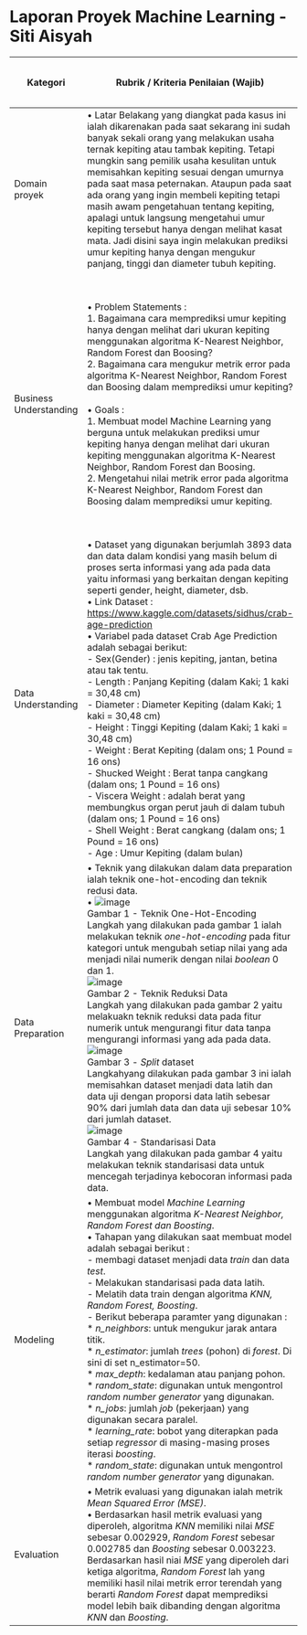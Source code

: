 # Laporan Proyek Machine Learning - Siti Aisyah


| **Kategori** | Rubrik / Kriteria Penilaian (Wajib)  | Rubrik / Kriteria Penilaian (Tambahan)  |   
|---|---|---|
|Domain proyek | • Latar Belakang yang diangkat pada kasus ini ialah dikarenakan pada saat sekarang ini sudah banyak sekali orang yang melakukan usaha ternak kepiting atau tambak kepiting. Tetapi mungkin sang pemilik usaha kesulitan untuk memisahkan kepiting sesuai dengan umurnya pada saat masa peternakan. Ataupun pada saat ada orang yang ingin membeli kepiting tetapi masih awam pengetahuan tentang kepiting, apalagi untuk langsung mengetahui umur kepiting tersebut hanya dengan melihat kasat mata. Jadi disini saya ingin melakukan prediksi umur kepiting hanya dengan mengukur panjang, tinggi dan diameter tubuh kepiting.  | • Masalah ini harus diselesaikan karena dapat mengurangi faktor penipuan pada saat melakukan jual beli kepiting.
| Business Understanding  | • Problem Statements : <br/> 1. Bagaimana cara memprediksi umur kepiting hanya dengan melihat dari ukuran kepiting menggunakan algoritma K-Nearest Neighbor, Random Forest dan Boosing? <br/> 2. Bagaimana cara mengukur metrik error pada algoritma K-Nearest Neighbor, Random Forest dan Boosing dalam memprediksi umur kepiting? <br/> <br/> • Goals : <br/> 1. Membuat model Machine Learning yang berguna untuk melakukan prediksi umur kepiting hanya dengan melihat dari ukuran kepiting menggunakan algoritma K-Nearest Neighbor, Random Forest dan Boosing. <br/> 2. Mengetahui nilai metrik error pada algoritma K-Nearest Neighbor, Random Forest dan Boosing dalam memprediksi umur kepiting. | • Solution Statements : <br/> Solusi yang digunakan untuk memprediksi umur kepiting disini yaitu membuat model machine learning dengan menerapkan perhitungan algoritma K-Nearest Neighbor, Random Forest dan Boosting pada model.  |  
| Data Understanding | • Dataset yang digunakan berjumlah 3893 data dan data dalam kondisi yang masih belum di proses serta informasi yang ada pada data yaitu informasi yang berkaitan dengan kepiting seperti gender, height, diameter, dsb. <br/> • Link Dataset : https://www.kaggle.com/datasets/sidhus/crab-age-prediction <br/> • Variabel pada dataset Crab Age Prediction adalah sebagai berikut: <br/> - Sex(Gender) : jenis kepiting, jantan, betina atau tak tentu. <br/> - Length : Panjang Kepiting (dalam Kaki; 1 kaki = 30,48 cm) <br/> - Diameter : Diameter Kepiting (dalam Kaki; 1 kaki = 30,48 cm) <br/> - Height : Tinggi Kepiting (dalam Kaki; 1 kaki = 30,48 cm) <br/> - Weight : Berat Kepiting (dalam ons; 1 Pound = 16 ons) <br/> - Shucked Weight : Berat tanpa cangkang (dalam ons; 1 Pound = 16 ons) <br/> - Viscera Weight : adalah berat yang membungkus organ perut jauh di dalam tubuh (dalam ons; 1 Pound = 16 ons) <br/> - Shell Weight : Berat cangkang (dalam ons; 1 Pound = 16 ons) <br/> - Age : Umur Kepiting (dalam bulan) |   |  
| Data Preparation | • Teknik yang dilakukan dalam data preparation ialah teknik one-hot-encoding dan teknik redusi data. <br/> • ![image](https://user-images.githubusercontent.com/80618997/209554712-ea7ff351-fe17-41bf-a41f-3b5e68057e33.png) <br/> Gambar 1 - Teknik One-Hot-Encoding <br/> Langkah yang dilakukan pada gambar 1 ialah melakukan teknik *one-hot-encoding* pada fitur kategori untuk mengubah setiap nilai yang ada menjadi nilai numerik dengan nilai *boolean* 0 dan 1. <br/> ![image](https://user-images.githubusercontent.com/80618997/209555167-9c7c0394-c14d-4852-992a-7ba6dce4a06d.png) <br/> Gambar 2 - Teknik Reduksi Data <br/> Langkah yang dilakukan pada gambar 2 yaitu melakuakn teknik reduksi data pada fitur numerik untuk mengurangi fitur data tanpa mengurangi informasi yang ada pada data. <br/> ![image](https://user-images.githubusercontent.com/80618997/209555487-47be7909-368f-4a27-a0cb-40618bb860f4.png) <br/> Gambar 3 - *Split* dataset <br/> Langkahyang dilakukan pada gambar 3 ini ialah memisahkan dataset menjadi data latih dan data uji dengan proporsi data latih sebesar 90% dari jumlah data dan data uji sebesar 10% dari jumlah dataset. <br/> ![image](https://user-images.githubusercontent.com/80618997/209555689-8edc5bf9-b709-4b6c-afcd-8ef8a69349a0.png) <br/> Gambar 4 - Standarisasi Data <br/> Langkah yang dilakukan pada gambar 4 yaitu melakukan teknik standarisasi data untuk mencegah terjadinya kebocoran informasi pada data. | • Data masih harus dilakukan data preparation karena data harus diubah kedalam nilai numerik yang dapat diterima dan diolah oleh model atau mesin.  |     
| Modeling | • Membuat model *Machine Learning* menggunakan algoritma *K-Nearest Neighbor, Random Forest dan Boosting*. <br/> • Tahapan yang dilakukan saat membuat model adalah sebagai berikut : <br/> - membagi dataset menjadi data *train* dan data *test*. <br/> - Melakukan standarisasi pada data latih. <br/> - Melatih data train dengan algoritma *KNN, Random Forest, Boosting*. <br/> - Berikut beberapa paramter yang digunakan : <br/> * *n_neighbors*: untuk mengukur jarak antara titik. <br/> * *n_estimator*:  jumlah *trees* (pohon) di *forest*. Di sini di set n_estimator=50. <br/> * *max_depth*: kedalaman atau panjang pohon. <br/> * *random_state*: digunakan untuk mengontrol *random number generator* yang digunakan. <br/> * *n_jobs*: jumlah *job* (pekerjaan) yang digunakan secara paralel. <br/> * *learning_rate*: bobot yang diterapkan pada setiap *regressor* di masing-masing proses iterasi *boosting*. <br/> * *random_state*: digunakan untuk mengontrol *random number generator* yang digunakan. |   |  
| Evaluation | • Metrik evaluasi yang digunakan ialah metrik *Mean Squared Error (MSE)*. <br/> • Berdasarkan hasil metrik evaluasi yang diperoleh, algoritma *KNN* memiliki nilai *MSE* sebesar 0.002929, *Random Forest* sebesar 0.002785 dan *Boosting* sebesar 0.003223. Berdasarkan hasil niai *MSE* yang diperoleh dari ketiga algoritma, *Random Forest* lah yang memiliki hasil nilai metrik error terendah yang berarti *Random Forest* dapat memprediksi model lebih baik dibanding dengan algoritma *KNN* dan *Boosting*. |  |                                     


